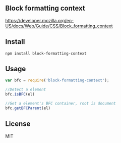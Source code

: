 Block formatting context
------------------------

https://developer.mozilla.org/en-US/docs/Web/Guide/CSS/Block_formatting_context

Install
-------

```
npm install block-formatting-context
```

Usage
-----

```js
var bfc = require('block-formatting-context');

//Detect a element
bfc.isBFC(el)

//Get a element's BFC container, root is document
bfc.getBFCParent(el)
```

License
-------

MIT
